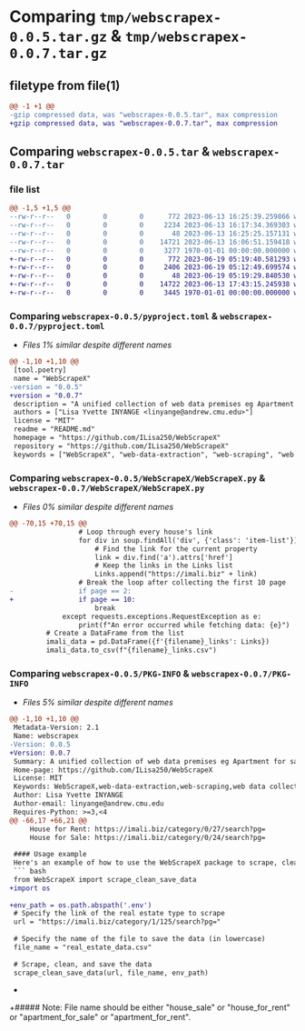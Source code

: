 # Comparing `tmp/webscrapex-0.0.5.tar.gz` & `tmp/webscrapex-0.0.7.tar.gz`

## filetype from file(1)

```diff
@@ -1 +1 @@
-gzip compressed data, was "webscrapex-0.0.5.tar", max compression
+gzip compressed data, was "webscrapex-0.0.7.tar", max compression
```

## Comparing `webscrapex-0.0.5.tar` & `webscrapex-0.0.7.tar`

### file list

```diff
@@ -1,5 +1,5 @@
--rw-r--r--   0        0        0      772 2023-06-13 16:25:39.259866 webscrapex-0.0.5/pyproject.toml
--rw-r--r--   0        0        0     2234 2023-06-13 16:17:34.369303 webscrapex-0.0.5/README.md
--rw-r--r--   0        0        0       48 2023-06-13 16:25:25.157131 webscrapex-0.0.5/WebScrapeX/__init__.py
--rw-r--r--   0        0        0    14721 2023-06-13 16:06:51.159418 webscrapex-0.0.5/WebScrapeX/WebScrapeX.py
--rw-r--r--   0        0        0     3277 1970-01-01 00:00:00.000000 webscrapex-0.0.5/PKG-INFO
+-rw-r--r--   0        0        0      772 2023-06-19 05:19:40.581293 webscrapex-0.0.7/pyproject.toml
+-rw-r--r--   0        0        0     2406 2023-06-19 05:12:49.699574 webscrapex-0.0.7/README.md
+-rw-r--r--   0        0        0       48 2023-06-19 05:19:29.840530 webscrapex-0.0.7/WebScrapeX/__init__.py
+-rw-r--r--   0        0        0    14722 2023-06-13 17:43:15.245938 webscrapex-0.0.7/WebScrapeX/WebScrapeX.py
+-rw-r--r--   0        0        0     3445 1970-01-01 00:00:00.000000 webscrapex-0.0.7/PKG-INFO
```

### Comparing `webscrapex-0.0.5/pyproject.toml` & `webscrapex-0.0.7/pyproject.toml`

 * *Files 1% similar despite different names*

```diff
@@ -1,10 +1,10 @@
 [tool.poetry]
 name = "WebScrapeX"
-version = "0.0.5"
+version = "0.0.7"
 description = "A unified collection of web data premises eg Apartment for sale, apartment for rent, house for sale, house for rent"
 authors = ["Lisa Yvette INYANGE <linyange@andrew.cmu.edu>"]
 license = "MIT"
 readme = "README.md"
 homepage = "https://github.com/ILisa250/WebScrapeX"
 repository = "https://github.com/ILisa250/WebScrapeX"
 keywords = ["WebScrapeX", "web-data-extraction", "web-scraping", "web data collection",
```

### Comparing `webscrapex-0.0.5/WebScrapeX/WebScrapeX.py` & `webscrapex-0.0.7/WebScrapeX/WebScrapeX.py`

 * *Files 0% similar despite different names*

```diff
@@ -70,15 +70,15 @@
                 # Loop through every house's link
                 for div in soup.findAll('div', {'class': 'item-list'}):
                     # Find the link for the current property
                     link = div.find('a').attrs['href']
                     # Keep the links in the Links list
                     Links.append("https://imali.biz" + link) 
                 # Break the loop after collecting the first 10 page
-                if page == 2:
+                if page == 10:
                     break
             except requests.exceptions.RequestException as e:
                 print(f"An error occurred while fetching data: {e}")
         # Create a DataFrame from the list
         imali_data = pd.DataFrame({f'{filename}_links': Links})
         imali_data.to_csv(f"{filename}_links.csv")
```

### Comparing `webscrapex-0.0.5/PKG-INFO` & `webscrapex-0.0.7/PKG-INFO`

 * *Files 5% similar despite different names*

```diff
@@ -1,10 +1,10 @@
 Metadata-Version: 2.1
 Name: webscrapex
-Version: 0.0.5
+Version: 0.0.7
 Summary: A unified collection of web data premises eg Apartment for sale, apartment for rent, house for sale, house for rent
 Home-page: https://github.com/ILisa250/WebScrapeX
 License: MIT
 Keywords: WebScrapeX,web-data-extraction,web-scraping,web data collection,web data integration,web data aggregation,automated data extraction,Lisa Yvette INYANGE
 Author: Lisa Yvette INYANGE
 Author-email: linyange@andrew.cmu.edu
 Requires-Python: >=3,<4
@@ -66,17 +66,21 @@
     House for Rent: https://imali.biz/category/0/27/search?pg=
     House for Sale: https://imali.biz/category/0/24/search?pg=
 
 #### Usage example
 Here's an example of how to use the WebScrapeX package to scrape, clean, and save real estate data:
 ``` bash
 from WebScrapeX import scrape_clean_save_data
+import os 
 
+env_path = os.path.abspath('.env')
 # Specify the link of the real estate type to scrape
 url = "https://imali.biz/category/1/125/search?pg="
 
 # Specify the name of the file to save the data (in lowercase)
 file_name = "real_estate_data.csv"
 
 # Scrape, clean, and save the data
 scrape_clean_save_data(url, file_name, env_path)
 ```
+
+##### Note: File name should be either "house_sale" or "house_for_rent" or "apartment_for_sale" or "apartment_for_rent".
```

